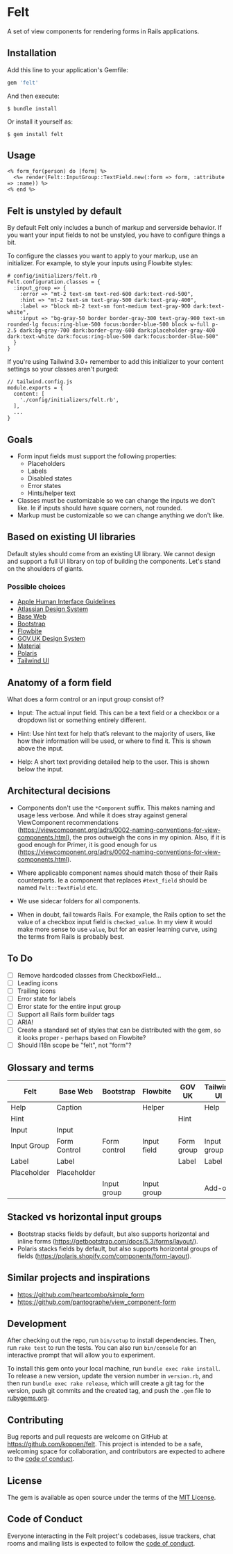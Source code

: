 # Felt

A set of view components for rendering forms in Rails applications.

## Installation

Add this line to your application's Gemfile:

```ruby
gem 'felt'
```

And then execute:

    $ bundle install

Or install it yourself as:

    $ gem install felt

## Usage

```
<% form_for(person) do |form| %>
  <%= render(Felt::InputGroup::TextField.new(:form => form, :attribute => :name)) %>
<% end %>
```

## Felt is unstyled by default

By default Felt only includes a bunch of markup and serverside behavior. If you want your input fields to not be unstyled, you have to configure things a bit.

To configure the classes you want to apply to your markup, use an initializer. For example, to style your inputs using Flowbite styles:

```
# config/initializers/felt.rb
Felt.configuration.classes = {
  :input_group => {
    :error => "mt-2 text-sm text-red-600 dark:text-red-500",
    :hint => "mt-2 text-sm text-gray-500 dark:text-gray-400",
    :label => "block mb-2 text-sm font-medium text-gray-900 dark:text-white",
    :input => "bg-gray-50 border border-gray-300 text-gray-900 text-sm rounded-lg focus:ring-blue-500 focus:border-blue-500 block w-full p-2.5 dark:bg-gray-700 dark:border-gray-600 dark:placeholder-gray-400 dark:text-white dark:focus:ring-blue-500 dark:focus:border-blue-500"
  }
}
```

If you're using Tailwind 3.0+ remember to add this initializer to your content settings so your classes aren't purged:

```
// tailwind.config.js
module.exports = {
  content: [
    './config/initializers/felt.rb',
  ],
  ...
}
```

## Goals

* Form input fields must support the following properties:
  * Placeholders
  * Labels
  * Disabled states
  * Error states
  * Hints/helper text
* Classes must be customizable so we can change the inputs we don't like. Ie if inputs should have square corners, not rounded.
* Markup must be customizable so we can change anything we don't like.

## Based on existing UI libraries

Default styles should come from an existing UI library. We cannot design and support a full UI library on top of building the components. Let's stand on the shoulders of giants.

### Possible choices

* [Apple Human Interface Guidelines](https://developer.apple.com/design/human-interface-guidelines/components/selection-and-input/text-fields)
* [Atlassian Design System](https://atlassian.design/components/form/examples)
* [Base Web](https://baseweb.design/components/form-control/)
* [Bootstrap](https://getbootstrap.com/docs/5.3/forms/overview/)
* [Flowbite](https://flowbite.com/docs/forms/input-field/)
* [GOV.UK Design System](https://design-system.service.gov.uk/components/text-input/)
* [Material](https://m3.material.io/components/text-fields/specs)
* [Polaris](https://polaris.shopify.com/components/form-layout)
* [Tailwind UI](https://tailwindui.com/)

## Anatomy of a form field

What does a form control or an input group consist of?

* Input: The actual input field. This can be a text field or a checkbox or a dropdown list or something entirely different.

* Hint: Use hint text for help that’s relevant to the majority of users, like how their information will be used, or where to find it. This is shown above the input.

* Help: A short text providing detailed help to the user. This is shown below the input.

## Architectural decisions

* Components don't use the `*Component` suffix. This makes naming and usage less verbose. And while it does stray against general ViewComponent recommendations (https://viewcomponent.org/adrs/0002-naming-conventions-for-view-components.html), the pros outweigh the cons in my opinion. Also, if it is good enough for Primer, it is good enough for us (https://viewcomponent.org/adrs/0002-naming-conventions-for-view-components.html).

* Where applicable component names should match those of their Rails counterparts. Ie a component that replaces `#text_field` should be named `Felt::TextField` etc.

* We use sidecar folders for all components.

* When in doubt, fail towards Rails. For example, the Rails option to set the value of a checkbox input field is `checked_value`. In my view it would make more sense to use `value`, but for an easier learning curve, using the terms from Rails is probably best.

## To Do

* [ ] Remove hardcoded classes from CheckboxField...
* [ ] Leading icons
* [ ] Trailing icons
* [ ] Error state for labels
* [ ] Error state for the entire input group
* [ ] Support all Rails form builder tags
* [ ] ARIA!
* [ ] Create a standard set of styles that can be distributed with the gem, so it looks proper - perhaps based on Flowbite?
* [ ] Should I18n scope be "felt", not "form"?

## Glossary and terms

| Felt        | Base Web      | Bootstrap    | Flowbite    | GOV UK     | Tailwind UI |
|-------------|---------------|--------------|-------------|------------|-------------|
| Help        | Caption       |              | Helper      |            | Help        |
| Hint        |               |              |             | Hint       | |
| Input       | Input         |              |             |            | |
| Input Group | Form Control  | Form control | Input field | Form group | Input group |
| Label       | Label         |              |             | Label      | Label       |
| Placeholder | Placeholder   |              |             |            | |
|             |               | Input group  | Input group |            | Add-on      |

## Stacked vs horizontal input groups

- Bootstrap stacks fields by default, but also supports horizontal and inline forms (https://getbootstrap.com/docs/5.3/forms/layout/).
- Polaris stacks fields by default, but also supports horizontal groups of fields (https://polaris.shopify.com/components/form-layout).

## Similar projects and inspirations

* https://github.com/heartcombo/simple_form
* https://github.com/pantographe/view_component-form

## Development

After checking out the repo, run `bin/setup` to install dependencies. Then, run `rake test` to run the tests. You can also run `bin/console` for an interactive prompt that will allow you to experiment.

To install this gem onto your local machine, run `bundle exec rake install`. To release a new version, update the version number in `version.rb`, and then run `bundle exec rake release`, which will create a git tag for the version, push git commits and the created tag, and push the `.gem` file to [rubygems.org](https://rubygems.org).

## Contributing

Bug reports and pull requests are welcome on GitHub at https://github.com/koppen/felt. This project is intended to be a safe, welcoming space for collaboration, and contributors are expected to adhere to the [code of conduct](https://github.com/koppen/felt/blob/main/CODE_OF_CONDUCT.md).

## License

The gem is available as open source under the terms of the [MIT License](https://opensource.org/licenses/MIT).

## Code of Conduct

Everyone interacting in the Felt project's codebases, issue trackers, chat rooms and mailing lists is expected to follow the [code of conduct](https://github.com/koppen/felt/blob/main/CODE_OF_CONDUCT.md).
